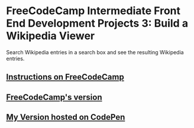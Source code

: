 # FreeCodeCamp Intermediate Front End Development Projects 3: Build a Wikipedia Viewer
Search Wikipedia entries in a search box and see the resulting Wikipedia entries.


## [Instructions on FreeCodeCamp](https://www.freecodecamp.org/challenges/build-a-wikipedia-viewer)

## [FreeCodeCamp's version](https://codepen.io/freeCodeCamp/full/wGqEga)

## [My Version hosted on CodePen](https://codepen.io/leonard92/full/dXgGGy/)
